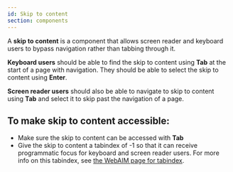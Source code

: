 ```yaml
---
id: Skip to content
section: components
---
```


A **skip to content** is a component that allows screen reader and keyboard users to bypass navigation rather than tabbing through it.

**Keyboard users** should be able to find the skip to content using **Tab** at the start of a page with navigation. They should be able to select the skip to content using **Enter**.

**Screen reader users** should also be able to navigate to skip to content using **Tab** and select it to skip past the navigation of a page.

## To make skip to content accessible:
- Make sure the skip to content can be accessed with **Tab** 
- Give the skip to content a tabindex of -1 so that it can receive programmatic focus for keyboard and screen reader users. For more info on this tabindex, see [the WebAIM page for tabindex](https://webaim.org/techniques/keyboard/tabindex#zero-negative-one).